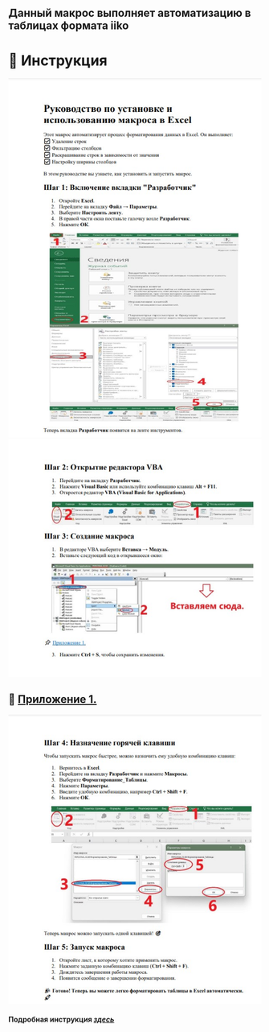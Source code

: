## Данный макрос выполняет автоматизацию в таблицах формата iiko
# 📄 Инструкция

![Описание изображения](./images/s1.jpg)
![Еще одно изображение](./images/s2.jpg)

## 📌 [Приложение 1.](https://github.com/olodenm/ako/blob/formatting_tables_vba/macro)

![Еще одно изображение](./images/s3.jpg)

#### Подробная инструкция  ***[здесь](https://github.com/olodenm/ako/blob/formatting_tables_vba/macros.pdf)***
